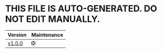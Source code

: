 <!-- markdownlint-disable -->
# THIS FILE IS AUTO-GENERATED. DO NOT EDIT MANUALLY.

| Version                                                                 | Maintenance |
|-------------------------------------------------------------------------|-------------|
| [v1.0.0](https://github.com/Falcion/Patternugit/tree/v1.0.0)            | ❎          |
